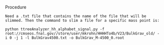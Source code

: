 Procedure
	
	Need a .txt file that contains the name of the file that will be slimmed. Then the command to slim a file for a specific mass point is:
	
	python ttreeAnalyzer_hh_alphabet_signal.py -f root://cmseos.fnal.gov//store/user/mkrohn/HHHHTo4b/V23/BulkGrav_old/ -i 0 -j 1 -l BulkGrav4500.txt -o BulkGrav_M-4500_0.root
